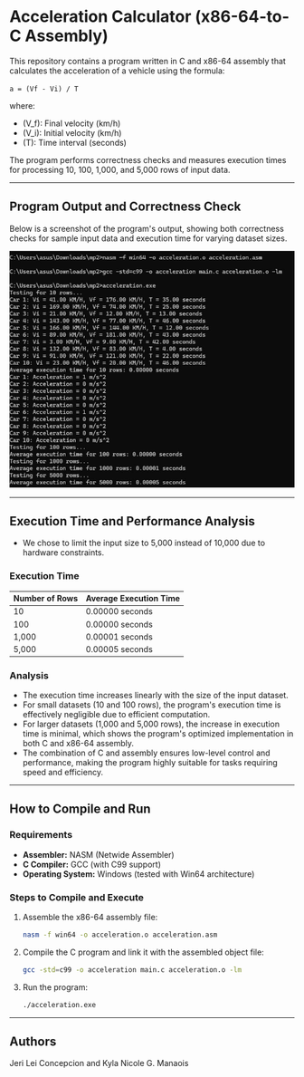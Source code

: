 # Acceleration Calculator (x86-64-to-C Assembly)

This repository contains a program written in C and x86-64 assembly that calculates the acceleration of a vehicle using the formula:

`a = (Vf - Vi) / T`

where:
- \(V_f\): Final velocity (km/h)
- \(V_i\): Initial velocity (km/h)
- \(T\): Time interval (seconds)

The program performs correctness checks and measures execution times for processing 10, 100, 1,000, and 5,000 rows of input data.

---

## Program Output and Correctness Check

Below is a screenshot of the program's output, showing both correctness checks for sample input data and execution time for varying dataset sizes.

![Program Output](output.jpg)  

---

## Execution Time and Performance Analysis
- We chose to limit the input size to 5,000 instead of 10,000 due to hardware constraints.

### Execution Time
| Number of Rows | Average Execution Time |
|----------------|-------------------------|
| 10             | 0.00000 seconds        |
| 100            | 0.00000 seconds        |
| 1,000          | 0.00001 seconds        |
| 5,000          | 0.00005 seconds        |

### Analysis
- The execution time increases linearly with the size of the input dataset.
- For small datasets (10 and 100 rows), the program's execution time is effectively negligible due to efficient computation.
- For larger datasets (1,000 and 5,000 rows), the increase in execution time is minimal, which shows the program's optimized implementation in both C and x86-64 assembly.
- The combination of C and assembly ensures low-level control and performance, making the program highly suitable for tasks requiring speed and efficiency.

---

## How to Compile and Run

### Requirements
- **Assembler:** NASM (Netwide Assembler)
- **C Compiler:** GCC (with C99 support)
- **Operating System:** Windows (tested with Win64 architecture)

### Steps to Compile and Execute
1. Assemble the x86-64 assembly file:
   ```bash
   nasm -f win64 -o acceleration.o acceleration.asm
   ```
2. Compile the C program and link it with the assembled object file:
   ```bash
   gcc -std=c99 -o acceleration main.c acceleration.o -lm
   ```
3. Run the program:
   ```bash
   ./acceleration.exe
   ```

---

## Authors
Jeri Lei Concepcion and 
Kyla Nicole G. Manaois
